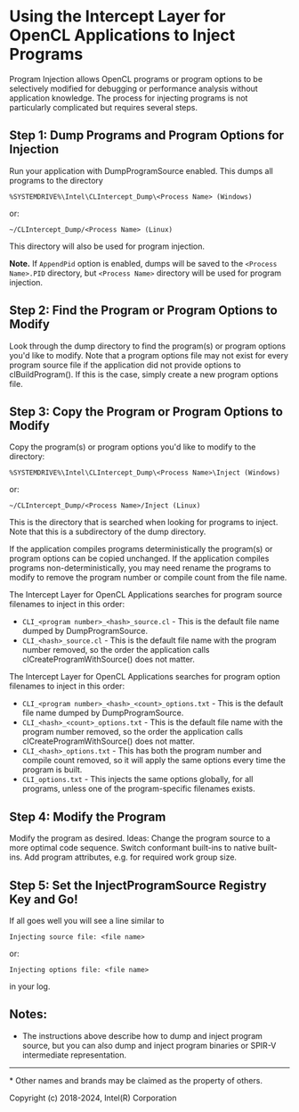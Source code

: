 # Using the Intercept Layer for OpenCL Applications to Inject Programs

Program Injection allows OpenCL programs or program options to be selectively
modified for debugging or performance analysis without application knowledge.
The process for injecting programs is not particularly complicated but requires
several steps.

## Step 1: Dump Programs and Program Options for Injection

Run your application with DumpProgramSource enabled. This dumps all programs to
the directory

    %SYSTEMDRIVE%\Intel\CLIntercept_Dump\<Process Name> (Windows)

or:

    ~/CLIntercept_Dump/<Process Name> (Linux)

This directory will also be used for program injection.

**Note.** If `AppendPid` option is enabled, dumps will be saved to the `<Process Name>.PID` directory, but `<Process Name>` directory will be used for program injection.

## Step 2: Find the Program or Program Options to Modify

Look through the dump directory to find the program(s) or program options you'd
like to modify. Note that a program options file may not exist for every program
source file if the application did not provide options to clBuildProgram(). If
this is the case, simply create a new program options file.

## Step 3: Copy the Program or Program Options to Modify

Copy the program(s) or program options you'd like to modify to the directory:

    %SYSTEMDRIVE%\Intel\CLIntercept_Dump\<Process Name>\Inject (Windows)

or:

    ~/CLIntercept_Dump/<Process Name>/Inject (Linux)

This is the directory that is searched when looking for programs to inject.  Note
that this is a subdirectory of the dump directory.

If the application compiles programs deterministically the program(s) or program
options can be copied unchanged. If the application compiles programs
non-deterministically, you may need rename the programs to modify to remove the
program number or compile count from the file name.

The Intercept Layer for OpenCL Applications searches for program source filenames
to inject in this order:

* `CLI_<program number>_<hash>_source.cl` - This is the default file name dumped
  by DumpProgramSource.
* `CLI_<hash>_source.cl` - This is the default file name with the program number
  removed, so the order the application calls clCreateProgramWithSource() does
  not matter.

The Intercept Layer for OpenCL Applications searches for program option filenames
to inject in this order:

* `CLI_<program number>_<hash>_<count>_options.txt` - This is the default file name
  dumped by DumpProgramSource.
* `CLI_<hash>_<count>_options.txt` - This is the default file name with the program
  number removed, so the order the application calls clCreateProgramWithSource()
  does not matter.
* `CLI_<hash>_options.txt` - This has both the program number and compile count
  removed, so it will apply the same options every time the program is built.
* `CLI_options.txt` - This injects the same options globally, for all programs,
  unless one of the program-specific filenames exists.

## Step 4: Modify the Program

Modify the program as desired. Ideas: Change the program source to a more optimal
code sequence. Switch conformant built-ins to native built-ins. Add program
attributes, e.g. for required work group size.

## Step 5: Set the InjectProgramSource Registry Key and Go!

If all goes well you will see a line similar to

    Injecting source file: <file name>

or:

    Injecting options file: <file name>

in your log.

## Notes:

* The instructions above describe how to dump and inject program source, but you
  can also dump and inject program binaries or SPIR-V intermediate representation.

---

\* Other names and brands may be claimed as the property of others.

Copyright (c) 2018-2024, Intel(R) Corporation
